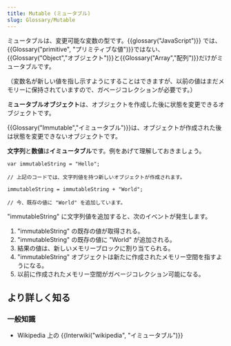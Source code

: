```yaml
---
title: Mutable (ミュータブル)
slug: Glossary/Mutable
---
```

ミュータブルは、変更可能な変数の型です。{{glossary("JavaScript")}} では、{{Glossary("primitive", "プリミティブな値")}}ではない、{{Glossary("Object","オブジェクト")}}と{{Glossary("Array","配列")}}だけがミュータブルです。

（変数名が新しい値を指し示すようにすることはできますが、以前の値はまだメモリーに保持されていますので、ガベージコレクションが必要です。）

**ミュータブルオブジェクト**は、オブジェクトを作成した後に状態を変更できるオブジェクトです。

{{Glossary("Immutable","イミュータブル")}}は、オブジェクトが作成された後は状態を変更できないオブジェクトです。

**文字列**と**数値**は**イミュータブル**です。例をあげて理解しておきましょう。

```
var immutableString = "Hello";

// 上記のコードでは、文字列値を持つ新しいオブジェクトが作成されます。

immutableString = immutableString + "World";

// 今、既存の値に "World" を追加しています。
```

"immutableString" に文字列値を追加すると、次のイベントが発生します。

1. "immutableString" の既存の値が取得される。
2. "immutableString" の既存の値に "World" が追加される。
3. 結果の値は、新しいメモリーブロックに割り当てられる。
4. "immutableString" オブジェクトは新たに作成されたメモリー空間を指すようになる。
5. 以前に作成されたメモリー空間がガベージコレクション可能になる。

## より詳しく知る

### 一般知識

- Wikipedia 上の {{Interwiki("wikipedia", "イミュータブル")}}
